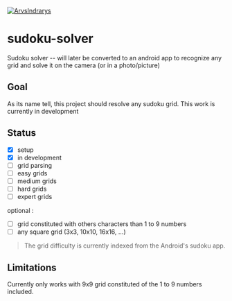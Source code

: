 
[![ArvsIndrarys](https://circleci.com/gh/ArvsIndrarys/sudoku-solver.svg?style=svg)](https://app.circleci.com/pipelines/github/ArvsIndrarys/sudoku-solver)

# sudoku-solver
Sudoku solver -- will later be converted to an android app to recognize any grid and solve it on the camera (or in a photo/picture)


## Goal

As its name tell, this project should resolve any sudoku grid. This work is currently in development

## Status 

- [x] setup 
- [x] in development
- [ ] grid parsing
- [ ] easy grids
- [ ] medium grids
- [ ] hard grids
- [ ] expert grids

optional : 
- [ ] grid constituted with others characters than 1 to 9 numbers
- [ ] any square grid (3x3, 10x10, 16x16, ...)
> The grid difficulty is currently indexed from the Android's sudoku app.


## Limitations

Currently only works with 9x9 grid constituted of the 1 to 9 numbers included. 
